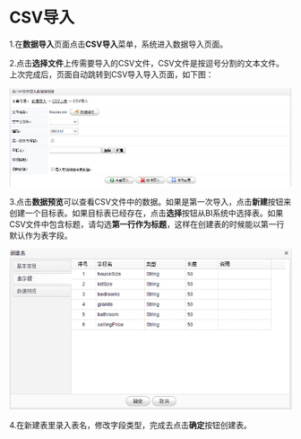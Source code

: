 # CSV导入

1.在**数据导入**页面点击**CSV导入**菜单，系统进入数据导入页面。

2.点击**选择文件**上传需要导入的CSV文件，CSV文件是按逗号分割的文本文件。上次完成后，页面自动跳转到CSV导入导入页面，如下图：

![CSV导入](QQ图片20161206190401.png)

3.点击**数据预览**可以查看CSV文件中的数据。如果是第一次导入，点击**新建**按钮来创建一个目标表。如果目标表已经存在，点击**选择**按钮从BI系统中选择表。如果CSV文件中包含标题，请勾选**第一行作为标题**，这样在创建表的时候能以第一行默认作为表字段。

![新建表](QQ图片20161206190848.png)

4.在新建表里录入表名，修改字段类型，完成去点击**确定**按钮创建表。





